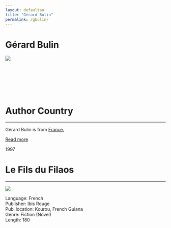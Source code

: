 ```yaml
---
layout: defaultau
title: "Gérard Bulin"
permalink: /gbulin/
---
```

<!-- partial:index.partial.html -->
<div class="content">
    <h1>Gérard Bulin</h1>
    <div class="quote">
        <div><img src="https://t4.ftcdn.net/jpg/03/40/12/49/360_F_340124934_bz3pQTLrdFpH92ekknuaTHy8JuXgG7fi.jpg" class="logo"></div>
    </div>
    <div class="timeline">
        <div style="padding-bottom:100px;"></div>
        <div class="block">
            <div class="date right"><p class="right">  </p></div>
            <div class="dot"></div>
            <div class="left first">
            <div class="author_country">
                <h1>Author Country</h1><hr>
          <div class="aclocation">   <p>Gérard Bulin is from <a href="{{ site.baseurl }}/17">France.</a></p></div>
              <div class="acreadmore">  <a href="NA" target="_blank">Read more</a></div>
            </div>
            </div>
        </div>
        <div class="block">
            <div class="date left"><p class="left">1997</p></div>
            <div class="dot"></div>
            <div class="right">
                <h1>Le Fils du Filaos</h1><hr>
                <p><img src="https://m.media-amazon.com/images/I/41FVqhFrR4L._SY291_BO1,204,203,200_QL40_ML2_.jpg"></p>
                <p>
                Language: French<br/>
                Publisher: Ibis Rouge<br/>
                Pub_location: Kourou, French Guiana<br/>
                Genre: Fiction (Novel)<br/>
                Length: 180</p>
            </div>
        </div>
        <div id="footer">
    </div>
</div>
<!-- partial -->
  <script src='https://cdnjs.cloudflare.com/ajax/libs/jquery/3.1.1/jquery.min.js'></script><script  src="assets/js/authorscript.js"></script>
